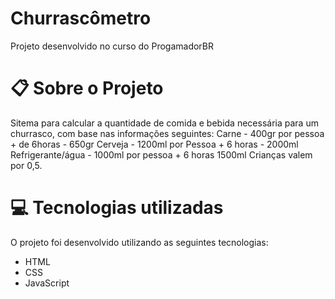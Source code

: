 # Churrascômetro
Projeto desenvolvido no curso do ProgamadorBR

# 📋 Sobre o Projeto

Sitema para calcular a quantidade de comida e bebida necessária para um churrasco,
com base nas informações seguintes:
Carne - 400gr por pessoa + de 6horas - 650gr
Cerveja - 1200ml por Pessoa + 6 horas - 2000ml
Refrigerante/água - 1000ml por pessoa + 6 horas 1500ml
Crianças valem por 0,5.

# 💻 Tecnologias utilizadas

O projeto foi desenvolvido utilizando as seguintes tecnologias:
<ul>
  <li>HTML</li>
  <li>CSS</li>
  <li>JavaScript</li>
  </ul>
